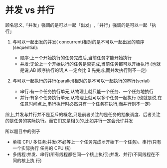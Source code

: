 # 并发 vs 并行

顾名思义,「并发」强调的是可以一起「出发」,「并行」强调的是可以一起「执行」

1. 与可以一起出发的并发( concurrent)相对的是不可以一起出发的顺序(sequential):

   - 顺序:上ー个开始执行的任务完成后,当前任务才能开始执行
   - 并发:无论上一个开始执行的任务是否完成,当前任务都可以开始执行
     (也就是说,AB 顺序执行的话,A 一定会比 B 先完成,而并发执行则不一定)

2. 与可以一起执行的并行(parallel)相对的是不可以一起执行的串行(serial)
   - 串行:有一个任务执行单元,从物理上就只能一个任务、一个任务地执行
   - 并行:有多个任务执行单元,从物理上就可以多个任务一起执行
     (也就是说,在任意时间点上,串行执行时必然只有一个任务在执行,而并行则不一定)

综上,并发与并行并不是互斥的概念,只是前者关注的是任务的抽象调度、后者关注的是任务的实际执行。而它们又是相关的,比如并行一定会允许并发

所以题目中的例子

- 单核 CPU 多任务:并发(不必等上一个任务完成オ开始下ー个任务)、串行(只有一个实际执行
  任务的 CPU 核)
- 多线程:并发、串行(所有线程都在同一个核上执行);并发、并行(不同线程在不同的核上执 行)
